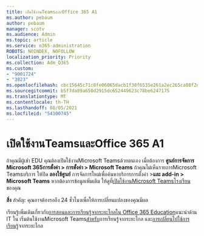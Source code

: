 ```yaml
---
title: เปิดใช้งานTeamsและOffice 365 A1
ms.author: pebaum
author: pebaum
manager: scotv
ms.audience: Admin
ms.topic: article
ms.service: o365-administration
ROBOTS: NOINDEX, NOFOLLOW
localization_priority: Priority
ms.collection: Adm_O365
ms.custom:
- "9001724"
- "3823"
ms.openlocfilehash: cbc15645c71c8fe06065dacb1f38f6535e261a2ec265ca08f2e9aef1e9170fa7
ms.sourcegitcommit: b5f7da89a650d2915dc652449623c78be6247175
ms.translationtype: MT
ms.contentlocale: th-TH
ms.lasthandoff: 08/05/2021
ms.locfileid: "54100745"
---
```

# <a name="enabling-teams-and-office-365-a1"></a>เปิดใช้งานTeamsและOffice 365 A1

ถ้าคุณมีผู้เช่า EDU คุณต้องเปิดใช้งานMicrosoft Teamsด้วยตนเอง เมื่อต้องการ **ศูนย์การจัดการ Microsoft 365การตั้งค่า > การตั้งค่า > Microsoft Teams** ถ้าคุณไม่เห็นรายการMicrosoft Teamsบริการ ให้ปิด **ลองใช้ศูนย์** การจัดการใหม่เพื่อค้นหาบริการการตั้งค่า >**และ add-in > Microsoft Teams** หากต้องการข้อมูลเพิ่มเติม ให้ดูที่[เปิดใช้งานMicrosoft Teamsโรงเรียน](https://docs.microsoft.com/microsoft-365/education/intune-edu-trial/enable-microsoft-teams#enable-microsoft-teams-for-your-school-1)ของคุณ

**สิ่ง** สําคัญ: คุณอาจต้องรอถึง 24 ชั่วโมงเพื่อให้การเปลี่ยนแปลงของคุณมีผล 

เรียนรู้เพิ่มเติมเกี่ยวกับ[การสอนและการเรียนรู้จากระยะไกลใน Office 365 Education](https://support.office.com/article/remote-teaching-and-learning-in-office-365-education-f651ccae-7b65-478b-8366-51bb884025c4)แนะนําด้าน IT ใน เริ่มต้นใช้งานMicrosoft Teams[สําหรับ](https://docs.microsoft.com/MicrosoftTeams/remote-learning-edu)การเรียนรู้จากระยะไกล และ[การเปลี่ยนไปใช้การเรียนรู้](https://www.microsoft.com/education/remote-learning)จากระยะไกล